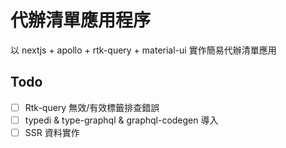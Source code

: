 # 代辦清單應用程序

以 nextjs + apollo + rtk-query + material-ui 實作簡易代辦清單應用

## Todo

- [ ] Rtk-query 無效/有效標籤排查錯誤
- [ ] typedi & type-graphql & graphql-codegen 導入
- [ ] SSR 資料實作

